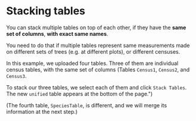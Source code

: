 # Stacking tables

You can stack multiple tables on top of each other, if they have the **same set of columns**, **with exact same names**.

You need to do that if multiple tables represent same measurements made on different sets of trees (e.g. at different plots), or different censuses.

In this example, we uploaded four tables. Three of them are individual census tables, with the same set of columns (Tables `Census1`, `Census2`, and `Census3`. 

To stack our three tables, we select each of them and click `Stack Tables`. The new `unified` table appears at the bottom of the page.")

(The fourth table, `SpeciesTable`, is different, and we will merge its information at the next step.)
